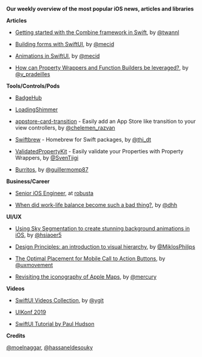 **Our weekly overview of the most popular iOS news, articles and libraries**


**Articles**

* [Getting started with the Combine framework in Swift](https://www.avanderlee.com/swift/combine/), by [@twannl](https://twitter.com/twannl)

* [Building forms with SwiftUI](https://medium.com/snowdog-labs/combine-framework-in-action-fb91fd101602), by [@mecid](https://twitter.com/mecid)

* [Animations in SwiftUI](https://mecid.github.io/2019/06/26/animations-in-swiftui/), by [@mecid](https://twitter.com/mecid)

* [How can Property Wrappers and Function Builders be leveraged?](https://medium.com/flawless-app-stories/how-can-property-wrappers-and-function-builders-be-leveraged-d43160de338f), by [@v_pradeilles](https://twitter.com/v_pradeilles)

**Tools/Controls/Pods**

* [BadgeHub](https://github.com/jogendra/BadgeHub)

* [LoadingShimmer](https://github.com/jogendra/LoadingShimmer)

* [appstore-card-transition](https://github.com/appssemble/appstore-card-transition) - Easily add an App Store like transition to your view controllers, by [@chelemen_razvan](https://twitter.com/chelemen_razvan)

* [Swiftbrew](https://github.com/swiftbrew/Swiftbrew) - Homebrew for Swift packages, by [@thi_dt](https://twitter.com/thi_dt)	

* [ValidatedPropertyKit](https://github.com/SvenTiigi/ValidatedPropertyKit) - Easily validate your Properties with Property Wrappers, by [@SvenTiigi](https://twitter.com/SvenTiigi)

* [Burritos](https://github.com/guillermomuntaner/Burritos), by [@guillermomp87](https://twitter.com/guillermomp87)

**Business/Career**

* [Senior iOS Engineer](https://robusta.workable.com/j/42B6AD7364), at [robusta](https://robustastudio.com)

* [When did work-life balance become such a bad thing?](https://m.signalvnoise.com/when-did-work-life-balance-become-such-a-bad-thing/), by [@dhh](https://twitter.com/dhh)

**UI/UX**

* [Using Sky Segmentation to create stunning background animations in iOS](https://medium.com/flawless-app-stories/using-sky-segmentation-to-create-stunning-background-animations-in-ios-4b4b2548061), by [@hsiaoer5](https://twitter.com/hsiaoer5)

* [Design Principles: an introduction to visual hierarchy](https://uxdesign.cc/design-principles-an-introduction-to-visual-hierarchy-902d58e1c7b3), by [@MiklosPhilips](https://twitter.com/MiklosPhilips)

* [The Optimal Placement for Mobile Call to Action Buttons](https://uxmovement.com/mobile/the-optimal-placement-for-mobile-call-to-action-buttons/), by [@uxmovement](https://twitter.com/uxmovement)

* [Revisiting the iconography of Apple Maps](https://medium.com/@mercury/apple-maps-iconography-revisited-82513e8b6871), by [@mercury](https://twitter.com/mercury)

**Videos**

* [SwiftUI Videos Collection](https://github.com/ygit/swiftui), by [@ygit](https://github.com/ygit)

* [UIKonf 2019](https://www.youtube.com/playlist?list=PLdr22uU_wISr-FYeKblv3LMe_kHFzRFBw)

* [SwiftUI Tutorial by Paul Hudson](https://www.youtube.com/watch?v=stSB04C4iS4)

**Credits**
 
[@moelnaggar](https://github.com/MoElnaggar14), [@hassaneldesouky](https://github.com/hassaneldesouky)
